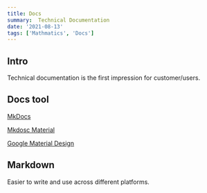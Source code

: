 ```yaml
---
title: Docs
summary:  Technical Documentation
date: '2021-08-13'
tags: ['Mathmatics', 'Docs']
---
```


## Intro

Technical documentation is the first impression for customer/users.


## Docs tool

[MkDocs](https://www.mkdocs.org/)

[Mkdosc Material](https://github.com/squidfunk/mkdocs-material)

[Google Material Design](https://material.io/design)

## Markdown

Easier to write and use across different platforms.